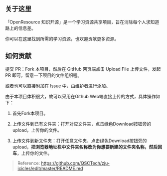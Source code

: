 ## 关于这里

「OpenResource 知识开源」是一个学习资源共享项目，旨在消除每个人求知道路上的信息差。

你可以在这里找到所需的学习资源，也欢迎贡献更多资源。

## 如何贡献

提交 PR：Fork 本项目，然后在 GitHub 网页端点击 Upload File 上传文件，发起 PR 即可。留意一下项目的文件组织喔。

或者也可以直接附加在 Issue 中，由维护者进行添加。


由于本项目体积很大，故可以采用在Github Web端直接上传的方式，具体操作如下：

1. 首先Fork本项目。

2. 上传文件到已有文件夹：打开对应文件夹，点击绿色Download按钮旁的upload，上传你的文件。

3. 上传文件到新文件夹：打开任意文件夹，点击绿色Download按钮旁的upload，**把浏览器地址栏中文件夹名称改为你想要新建的文件夹名称，然后回车**，上传你的文件。

> Reference: <https://github.com/QSCTech/zju-icicles/edit/master/README.md>